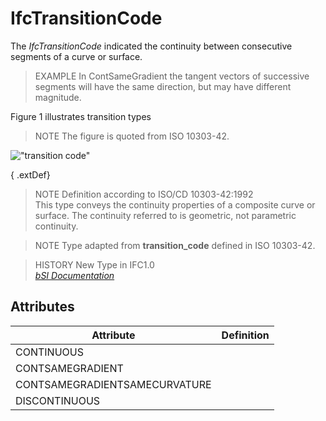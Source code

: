 IfcTransitionCode
=================
The _IfcTransitionCode_ indicated the continuity between consecutive segments
of a curve or surface.  
  
> EXAMPLE  In ContSameGradient the tangent vectors of successive segments will
> have the same direction, but may have different magnitude.  
  
Figure 1 illustrates transition types  
  
> NOTE  The figure is quoted from ISO 10303-42.  
  
!["transition code"](../figures/ifctransitioncode.gif "Figure 1 -- Transition
code")  
  
{ .extDef}  
> NOTE  Definition according to ISO/CD 10303-42:1992  
> This type conveys the continuity properties of a composite curve or surface.
> The continuity referred to is geometric, not parametric continuity.  
  
> NOTE  Type adapted from **transition_code** defined in ISO 10303-42.  
  
> HISTORY  New Type in IFC1.0  
[ _bSI
Documentation_](https://standards.buildingsmart.org/IFC/DEV/IFC4_2/FINAL/HTML/schema/ifcgeometryresource/lexical/ifctransitioncode.htm)


Attributes
----------
| Attribute                     | Definition   |
|-------------------------------|--------------|
| CONTINUOUS                    |              |
| CONTSAMEGRADIENT              |              |
| CONTSAMEGRADIENTSAMECURVATURE |              |
| DISCONTINUOUS                 |              |
